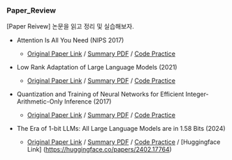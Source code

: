 ### Paper_Review
[Paper Reivew] 논문을 읽고 정리 및 실습해보자.


* Attention Is All You Need (NIPS 2017)
  * [Original Paper Link](https://arxiv.org/abs/1706.03762) / [Summary PDF](https://github.com/hyeon-n-off/Paper_Review/blob/main/%5BTransformer%5D%20Attention%20Is%20All%20You%20Need/Transformer%20%EB%85%BC%EB%AC%B8%20%EB%A6%AC%EB%B7%B0.pdf) / [Code Practice](https://github.com/hyeon-n-off/Paper_Review/blob/main/%5BTransformer%5D%20Attention%20Is%20All%20You%20Need/Transformer%20%EC%8B%A4%EC%8A%B5.ipynb)

* Low Rank Adaptation of Large Language Models (2021)
  * [Original Paper Link](https://arxiv.org/pdf/2106.09685) / [Summary PDF](https://github.com/hyeon-n-off/Paper_Review/blob/main/%5BLoRA%5D%20Low%20Rank%20Adaptation%20of%20Large%20Language%20Models/LoRA%20%EB%85%BC%EB%AC%B8%20%EB%A6%AC%EB%B7%B0.pdf) / [Code Practice](https://github.com/hyeon-n-off/Paper_Review/blob/main/%5BLoRA%5D%20Low%20Rank%20Adaptation%20of%20Large%20Language%20Models/LoRA%20%EC%8B%A4%EC%8A%B5.ipynb)

* Quantization and Training of Neural Networks for Efficient Integer-Arithmetic-Only Inference (2017)
  * [Original Paper Link](https://arxiv.org/pdf/1712.05877) / [Summary PDF](https://github.com/hyeon-n-off/Paper_Review/blob/main/%5BQuantization%5D%20Quantization%20and%20Training%20of%20Neural%20Networks%20for%20Efficient%20Integer-Arithmetic-Only%20Inference/Quantization%20%EB%85%BC%EB%AC%B8%20%EB%A6%AC%EB%B7%B0.pdf) / [Code Practice](https://github.com/hyeon-n-off/Paper_Review/blob/main/%5BQuantization%5D%20Quantization%20and%20Training%20of%20Neural%20Networks%20for%20Efficient%20Integer-Arithmetic-Only%20Inference/Quantization%20%EC%8B%A4%EC%8A%B5.ipynb)

* The Era of 1-bit LLMs: All Large Language Models are in 1.58 Bits (2024)
  * [Original Paper Link](https://arxiv.org/pdf/2402.17764) / [Summary PDF](https://github.com/hyeon-n-off/Paper_Review/blob/main/%5B1.58%20Bits%5D%20The%20Era%20of%201-bit%20LLMs_%20All%20Large%20Language%20Models%20are%20in%201.58%20Bits/BitNet%20b1.58%20%EB%85%BC%EB%AC%B8%20%EB%A6%AC%EB%B7%B0.pdf) / [Code Practice]() / [Huggingface Link] (https://huggingface.co/papers/2402.17764)
